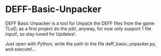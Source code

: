 # DEFF-Basic-Unpacker
DEFF Basic Unpacker is a tool for Unpack the DEFF files from the game TLoD,
as a first project do the job!, anyway, for now only support 1 file input!, so stay tuned for Updates!.

Just open with Python, write the path to the file deff_basic_unpacker.py, and execute!...
